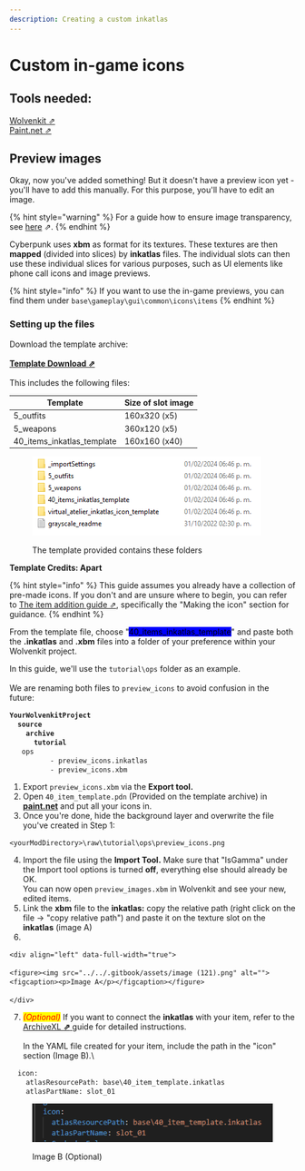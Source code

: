 ```yaml
---
description: Creating a custom inkatlas
---
```


# Custom in-game icons

## Tools needed:&#x20;

[Wolvenkit ⇗](https://wiki.redmodding.org/wolvenkit/getting-started/download)\
[Paint.net ⇗](https://www.getpaint.net/download.html)

## Preview images

Okay, now you've added something! But it doesn't have a preview icon yet - you'll have to add this manually. For this purpose, you'll have to edit an image.

{% hint style="warning" %}
For a guide how to ensure image transparency, see [here](../textures-and-luts/images-importing-editing-exporting.md) ⇗.
{% endhint %}

Cyberpunk uses **xbm** as format for its textures. These textures are then **mapped** (divided into slices) by **inkatlas** files. The individual slots can then  use these individual slices for various purposes, such as UI elements like phone call icons and image previews.

{% hint style="info" %}
If you want to use the in-game previews, you can find them under `base\gameplay\gui\common\icons\items`
{% endhint %}

### Setting up the files

Download the template archive:\
\
[**Template Download ⇗**\
](https://www.mediafire.com/file/3slvnkhjbz0jt65/inkatlas\_templates\_apart\_v1.zip/file)\
This includes the following files:

| Template                      | Size of slot image |
| ----------------------------- | ------------------ |
| 5\_outfits                    | 160x320 (x5)       |
| 5\_weapons                    | 360x120 (x5)       |
| 40\_items\_inkatlas\_template | 160x160 (x40)      |

<figure><img src="../../.gitbook/assets/image (258).png" alt=""><figcaption><p>The template provided contains these folders</p></figcaption></figure>

**Template Credits: Apart**

{% hint style="info" %}
This guide assumes you already have a collection of pre-made icons. If you don't and are unsure where to begin, you can refer to [The item addition guide ⇗](https://drive.google.com/file/d/1aQjb8MpimB9LDNl7y1iTXH13MUvMrKsH/view), specifically the "Making the icon" section for guidance.
{% endhint %}



From the template file, choose "<mark style="background-color:blue;">40\_items\_inkatlas\_template</mark>" and paste both the **.inkatlas** and **.xbm** files into a folder of your preference within your Wolvenkit project.&#x20;

In this guide, we'll use the `tutorial\ops` folder as an example.\
\
We are renaming both files to `preview_icons` to avoid confusion in the future:

<pre><code><strong>YourWolvenkitProject
</strong><strong>  source
</strong><strong>    archive
</strong><strong>      tutorial  
</strong>	ops		   
      	  - preview_icons.inkatlas  
      	  - preview_icons.xbm      
</code></pre>

1. Export `preview_icons.xbm` via the **Export tool.**
2. Open  `40_item_template.pdn` (Provided on the template archive) in [**paint.net**](https://www.getpaint.net/download.html) and put all your icons in.
3. Once you're done, hide the background layer and overwrite the file you've created in Step 1:

```
<yourModDirectory>\raw\tutorial\ops\preview_icons.png
```

4. Import the file using the **Import Tool.** Make sure that "IsGamma" under the Import tool options is turned **off**, everything else should already be OK.\
   You can now open `preview_images.xbm` in Wolvenkit and see your new, edited items.
5. Link the **xbm** file to the **inkatlas:** copy the relative path (right click on the file -> "copy relative path") and paste it on the texture slot on the **inkatlas** (image A)
6.

    <div align="left" data-full-width="true">

    <figure><img src="../../.gitbook/assets/image (121).png" alt=""><figcaption><p>Image A</p></figcaption></figure>

    </div>
7. _<mark style="color:red;">(Optional)</mark>_ If you want to connect the **inkatlas** with your item, refer to the [ArchiveXL **⇗** ](https://wiki.redmodding.org/cyberpunk-2077-modding/for-mod-creators/modding-guides/custom-icons-and-ui/adding-items-preview-images)guide for detailed instructions. \
   \
   In the YAML file created for your item, include the path in the "icon" section (Image B).\


```
  icon:
    atlasResourcePath: base\40_item_template.inkatlas
    atlasPartName: slot_01
```



<figure><img src="../../.gitbook/assets/image (122).png" alt=""><figcaption><p>Image B (Optional)</p></figcaption></figure>

